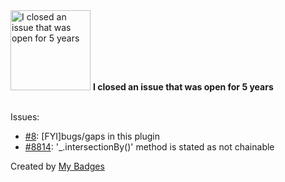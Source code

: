 <img src="https://my-badges.github.io/my-badges/old-issue-5.png" alt="I closed an issue that was open for 5 years" title="I closed an issue that was open for 5 years" width="128">
<strong>I closed an issue that was open for 5 years</strong>
<br><br>

Issues:

- <a href="https://github.com/mCzolko/grunt-downloadfile/issues/8">#8</a>: [FYI]bugs/gaps in this plugin
- <a href="https://github.com/DefinitelyTyped/DefinitelyTyped/issues/8814">#8814</a>: '_.intersectionBy()' method is stated as not chainable


Created by <a href="https://github.com/my-badges/my-badges">My Badges</a>